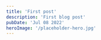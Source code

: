 ```yaml
---
title: 'First post'
description: 'First blog post'
pubDate: 'Jul 08 2022'
heroImage: '/placeholder-hero.jpg'
---
```

